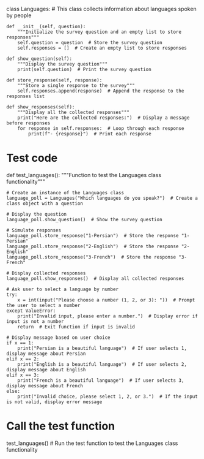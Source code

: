 class Languages:
    # This class collects information about languages spoken by people

    def __init__(self, question):
        """Initialize the survey question and an empty list to store responses"""
        self.question = question  # Store the survey question
        self.responses = []  # Create an empty list to store responses

    def show_question(self):
        """Display the survey question"""
        print(self.question)  # Print the survey question

    def store_response(self, response):
        """Store a single response to the survey"""
        self.responses.append(response)  # Append the response to the responses list

    def show_responses(self):
        """Display all the collected responses"""
        print("Here are the collected responses:")  # Display a message before responses
        for response in self.responses:  # Loop through each response
            print(f"- {response}")  # Print each response

# Test code
def test_languages():
    """Function to test the Languages class functionality"""

    # Create an instance of the Languages class
    language_poll = Languages("Which languages do you speak?")  # Create a class object with a question

    # Display the question
    language_poll.show_question()  # Show the survey question

    # Simulate responses
    language_poll.store_response("1-Persian")  # Store the response "1-Persian"
    language_poll.store_response("2-English")  # Store the response "2-English"
    language_poll.store_response("3-French")  # Store the response "3-French"

    # Display collected responses
    language_poll.show_responses()  # Display all collected responses

    # Ask user to select a language by number
    try:
        x = int(input("Please choose a number (1, 2, or 3): "))  # Prompt the user to select a number
    except ValueError:
        print("Invalid input, please enter a number.")  # Display error if input is not a number
        return  # Exit function if input is invalid

    # Display message based on user choice
    if x == 1:
        print("Persian is a beautiful language")  # If user selects 1, display message about Persian
    elif x == 2:
        print("English is a beautiful language")  # If user selects 2, display message about English
    elif x == 3:
        print("French is a beautiful language")  # If user selects 3, display message about French
    else:
        print("Invalid choice, please select 1, 2, or 3.")  # If the input is not valid, display error message

# Call the test function
test_languages()  # Run the test function to test the Languages class functionality
